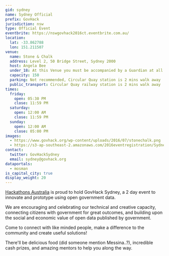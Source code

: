 ```yaml
---
gid: sydney
name: Sydney Official
prefix: GovHack
jurisdiction: nsw
type: Official Event
eventbrite: https://nswgovhack2016ct.eventbrite.com.au/
location:
  lat: -33.862788
  lon: 151.211507
venue:
  name: Stone & Chalk
  address: Level 2, 50 Bridge Street, Sydney 2000
  host: Angela Bee
  under_18: At this Venue you must be accompanied by a Guardian at all times
  capacity: 150
  parking: Not recommended, Circular Quay station is 2 mins walk away
  public_transport: Circular Quay railway station is 2 mins walk away
times:
  friday:
    open: 05:30 PM
    close: 11:59 PM
  saturday:
    open: 12:00 AM
    close: 11:59 PM
  sunday:
    open: 12:00 AM
    close: 05:00 PM
images:
  - https://www.govhack.org/wp-content/uploads/2016/07/stonechalk.png
  - https://s3-ap-southeast-2.amazonaws.com/2016eventregistration/Sydney-nsw/HA%23hackaus.png
contact:
  twitter: GovHackSydney
  email: sydney@govhack.org
dataportals:
  - mosman
is_capital_city: true
display_weight: 20
---
```


[Hackathons Australia](http://www.hackathonsaustralia.com) is proud to hold GovHack Sydney, a 2 day event to innovate and prototype using open government data. 

We are encouraging and celebrating our technical and creative capacity, connecting citizens with government for great outcomes, and building upon the social and economic value of open data published by government.

Come to connect with like minded people, make a difference to the community and create useful solutions!

There'll be delicious food (did someone mention Messina..?), incredible cash prizes, and amazing mentors to help you along the way.